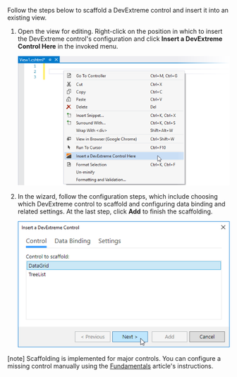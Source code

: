 Follow the steps below to scaffold a DevExtreme control and insert it into an existing view.

1. Open the view for editing. Right-click on the position in which to insert the DevExtreme control's configuration and click **Insert a DevExtreme Control Here** in the invoked menu.

    ![DevExtreme ASP.NET MVC Controls - Insert a DevExtreme Control Here on the context menu](/images/Common/MvcWrappers/scaffolding_control_context-menu.png)

2. In the wizard, follow the configuration steps, which include choosing which DevExtreme control to scaffold and configuring data binding and related settings. At the last step, click **Add** to finish the scaffolding.

    ![DevExtreme ASP.NET MVC Controls - The Insert a DevExtreme Control window](/images/Common/MvcWrappers/scaffolding_insert-control.png)

[note] Scaffolding is implemented for major controls. You can configure a missing control manually using the [Fundamentals](/concepts/35%20ASP.NET%20MVC%20Controls/20%20Fundamentals '/Documentation/Guide/ASP.NET_MVC_Controls/Fundamentals/') article's instructions.
